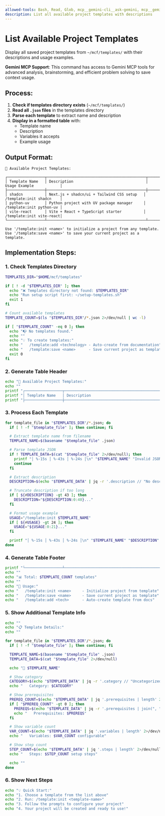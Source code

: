 ```yaml
---
allowed-tools: Bash, Read, Glob, mcp__gemini-cli__ask-gemini, mcp__gemini-cli__brainstorm
description: List all available project templates with descriptions
---
```


# List Available Project Templates

Display all saved project templates from `~/mcf/templates/` with their descriptions and usage examples.

**Gemini MCP Support**: This command has access to Gemini MCP tools for advanced analysis, brainstorming, and efficient problem solving to save context usage.


## Process:

1. **Check if templates directory exists** (`~/mcf/templates/`)
2. **Read all `.json` files** in the templates directory
3. **Parse each template** to extract name and description
4. **Display in a formatted table** with:
   - Template name
   - Description
   - Variables it accepts
   - Example usage

## Output Format:

```
📁 Available Project Templates:

┌─────────────────┬─────────────────────────────────────────────┬──────────────────────────┐
│ Template Name   │ Description                                 │ Usage Example            │
├─────────────────┼─────────────────────────────────────────────┼──────────────────────────┤
│ shadcn          │ Next.js + shadcn/ui + Tailwind CSS setup   │ /template:init shadcn    │
│ python-uv       │ Python project with UV package manager     │ /template:init python-uv │
│ vite-react      │ Vite + React + TypeScript starter          │ /template:init vite-react│
└─────────────────┴─────────────────────────────────────────────┴──────────────────────────┘

Use '/template:init <name>' to initialize a project from any template.
Use '/template:save <name>' to save your current project as a template.
```

## Implementation Steps:

### 1. Check Templates Directory
```bash
TEMPLATES_DIR="$HOME/mcf/templates"

if [ ! -d "$TEMPLATES_DIR" ]; then
  echo "❌ Templates directory not found: $TEMPLATES_DIR"
  echo "Run setup script first: ~/setup-templates.sh"
  exit 1
fi

# Count available templates
TEMPLATE_COUNT=$(ls "$TEMPLATES_DIR"/*.json 2>/dev/null | wc -l)

if [ "$TEMPLATE_COUNT" -eq 0 ]; then
  echo "📭 No templates found."
  echo ""
  echo "💡 To create templates:"
  echo "   /template:add <technology> - Auto-create from documentation"
  echo "   /template:save <name>      - Save current project as template"
  exit 0
fi
```

### 2. Generate Table Header
```bash
echo "📁 Available Project Templates:"
echo ""
printf "┌─────────────────┬─────────────────────────────────────────────┬──────────────────────────┐\n"
printf "│ Template Name   │ Description                                 │ Usage Example            │\n"
printf "├─────────────────┼─────────────────────────────────────────────┼──────────────────────────┤\n"
```

### 3. Process Each Template
```bash
for template_file in "$TEMPLATES_DIR"/*.json; do
  if [ ! -f "$template_file" ]; then continue; fi

  # Extract template name from filename
  TEMPLATE_NAME=$(basename "$template_file" .json)

  # Parse template JSON
  if ! TEMPLATE_DATA=$(cat "$template_file" 2>/dev/null); then
    printf "│ %-15s │ %-43s │ %-24s │\n" "$TEMPLATE_NAME" "Invalid JSON" "N/A"
    continue
  fi

  # Extract description
  DESCRIPTION=$(echo "$TEMPLATE_DATA" | jq -r '.description // "No description"' 2>/dev/null || echo "No description")

  # Truncate description if too long
  if [ ${#DESCRIPTION} -gt 43 ]; then
    DESCRIPTION="${DESCRIPTION:0:40}..."
  fi

  # Format usage example
  USAGE="/template:init $TEMPLATE_NAME"
  if [ ${#USAGE} -gt 24 ]; then
    USAGE="${USAGE:0:21}..."
  fi

  printf "│ %-15s │ %-43s │ %-24s │\n" "$TEMPLATE_NAME" "$DESCRIPTION" "$USAGE"
done
```

### 4. Generate Table Footer
```bash
printf "└─────────────────┴─────────────────────────────────────────────┴──────────────────────────┘\n"
echo ""
echo "📊 Total: $TEMPLATE_COUNT templates"
echo ""
echo "🚀 Usage:"
echo "   /template:init <name>     - Initialize project from template"
echo "   /template:save <name>     - Save current project as template"
echo "   /template:add <tech>      - Auto-create template from docs"
```

### 5. Show Additional Template Info
```bash
echo ""
echo "📋 Template Details:"
echo ""

for template_file in "$TEMPLATES_DIR"/*.json; do
  if [ ! -f "$template_file" ]; then continue; fi

  TEMPLATE_NAME=$(basename "$template_file" .json)
  TEMPLATE_DATA=$(cat "$template_file" 2>/dev/null)

  echo "🔹 $TEMPLATE_NAME"

  # Show category
  CATEGORY=$(echo "$TEMPLATE_DATA" | jq -r '.category // "Uncategorized"' 2>/dev/null)
  echo "   Category: $CATEGORY"

  # Show prerequisites
  PREREQ_COUNT=$(echo "$TEMPLATE_DATA" | jq '.prerequisites | length' 2>/dev/null || echo 0)
  if [ "$PREREQ_COUNT" -gt 0 ]; then
    PREREQS=$(echo "$TEMPLATE_DATA" | jq -r '.prerequisites | join(", ")' 2>/dev/null)
    echo "   Prerequisites: $PREREQS"
  fi

  # Show variable count
  VAR_COUNT=$(echo "$TEMPLATE_DATA" | jq '.variables | length' 2>/dev/null || echo 0)
  echo "   Variables: $VAR_COUNT configurable"

  # Show step count
  STEP_COUNT=$(echo "$TEMPLATE_DATA" | jq '.steps | length' 2>/dev/null || echo 0)
  echo "   Steps: $STEP_COUNT setup steps"

  echo ""
done
```

### 6. Show Next Steps
```bash
echo "💡 Quick Start:"
echo "1. Choose a template from the list above"
echo "2. Run: /template:init <template-name>"
echo "3. Follow the prompts to configure your project"
echo "4. Your project will be created and ready to use!"
```
